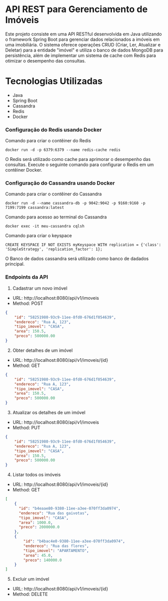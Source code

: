 # API REST para Gerenciamento de Imóveis

Este projeto consiste em uma API RESTful desenvolvida em Java utilizando o framework Spring Boot para gerenciar dados relacionados a imóveis em uma imobiliária. O sistema oferece operações CRUD (Criar, Ler, Atualizar e Deletar) para a entidade "imóvel" e utiliza o banco de dados MongoDB para persistência, além de implementar um sistema de cache com Redis para otimizar o desempenho das consultas.

# Tecnologias Utilizadas
- Java
- Spring Boot
- Cassandra
- Redis
- Docker

### Configuração do Redis usando Docker
Comando para criar o contêiner do Redis
```
docker run -d -p 6379:6379 --name redis-cache redis
```
O Redis será utilizado como cache para aprimorar o desempenho das consultas. Execute o seguinte comando para configurar o Redis em um contêiner Docker.

### Configuração do Cassandra usando Docker
Comando para criar o contêiner do Cassandra
```
docker run -d --name cassandra-db -p 9042:9042 -p 9160:9160 -p 7199:7199 cassandra:latest
```
Comando para acesso ao terminal do Cassandra
```
docker exec -it meu-cassandra cqlsh
```
Comando para criar o keyspace
```
CREATE KEYSPACE IF NOT EXISTS myKeyspace WITH replication = {'class': 'SimpleStrategy', 'replication_factor': 1};
```

O Banco de dados cassandra será utilizado como banco de dadados principal.
### Endpoints da API
1. Cadastrar um novo imóvel
- URL: http://localhost:8080/api/v1/imoveis
- Method: POST
```json
{
    "id": "58251980-93c9-11ee-8fd0-676d1f054639",
    "endereco": "Rua A, 123",
    "tipo_imovel": "CASA",
    "area": 150.5,
    "preco": 500000.00
}
```
2. Obter detalhes de um imóvel
- URL: http://localhost:8080/api/v1/imoveis/{id}
- Method: GET
```json
{
    "id": "58251980-93c9-11ee-8fd0-676d1f054639",
    "endereco": "Rua A, 123",
    "tipo_imovel": "CASA",
    "area": 150.5,
    "preco": 500000.00
}
```
3. Atualizar os detalhes de um imóvel
- URL: http://localhost:8080/api/v1/imoveis
- Method: PUT
```json
{
    "id": "58251980-93c9-11ee-8fd0-676d1f054639",
    "endereco": "Rua A, 123",
    "tipo_imovel": "CASA",
    "area": 150.5,
    "preco": 500000.00
}
```
4. Listar todos os imóveis
- URL: http://localhost:8080/api/v1/imoveis/{id}
- Method: GET
```json
[
	{
      "id": "b4eaae80-9380-11ee-a3ee-070ff3da0974",
      "endereco": "Rua das gaivotas",
      "tipo_imovel": "CASA",
      "area": 1000.0,
      "preco": 2000000.0
    },
    {
        "id": "b4bac4e0-9380-11ee-a3ee-070ff3da0974",
        "endereco": "Rua das flores",
        "tipo_imovel": "APARTAMENTO",
        "area": 45.0,
        "preco": 140000.0
    }
]
```
5. Excluir um imóvel
- URL: http://localhost:8080/api/v1/imoveis/{id}
- Method: DELETE